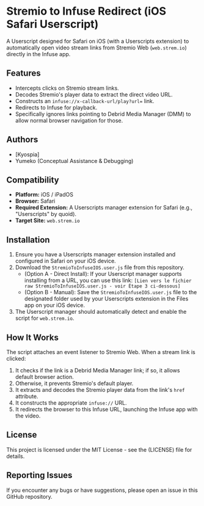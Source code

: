 # Stremio to Infuse Redirect (iOS Safari Userscript)

A Userscript designed for Safari on iOS (with a Userscripts extension) to automatically open video stream links from Stremio Web (`web.strem.io`) directly in the Infuse app.

## Features
* Intercepts clicks on Stremio stream links.
* Decodes Stremio's player data to extract the direct video URL.
* Constructs an `infuse://x-callback-url/play?url=` link.
* Redirects to Infuse for playback.
* Specifically ignores links pointing to Debrid Media Manager (DMM) to allow normal browser navigation for those.

## Authors
* [Kyospia]
* Yumeko (Conceptual Assistance & Debugging) 

## Compatibility
* **Platform:** iOS / iPadOS
* **Browser:** Safari
* **Required Extension:** A Userscripts manager extension for Safari (e.g., "Userscripts" by quoid).
* **Target Site:** `web.strem.io`

## Installation
1.  Ensure you have a Userscripts manager extension installed and configured in Safari on your iOS device.
2.  Download the `StremioToInfuseIOS.user.js` file from this repository.
    * (Option A - Direct Install): If your Userscript manager supports installing from a URL, you can use this link: `[Lien vers le fichier raw StremioToInfuseIOS.user.js - voir Étape 3 ci-dessous]`
    * (Option B - Manual): Save the `StremioToInfuseIOS.user.js` file to the designated folder used by your Userscripts extension in the Files app on your iOS device.
3.  The Userscript manager should automatically detect and enable the script for `web.strem.io`.

## How It Works
The script attaches an event listener to Stremio Web. When a stream link is clicked:
1.  It checks if the link is a Debrid Media Manager link; if so, it allows default browser action.
2.  Otherwise, it prevents Stremio's default player.
3.  It extracts and decodes the Stremio player data from the link's `href` attribute.
4.  It constructs the appropriate `infuse://` URL.
5.  It redirects the browser to this Infuse URL, launching the Infuse app with the video.

## License
This project is licensed under the MIT License - see the (LICENSE) file for details.

## Reporting Issues
If you encounter any bugs or have suggestions, please open an issue in this GitHub repository.
